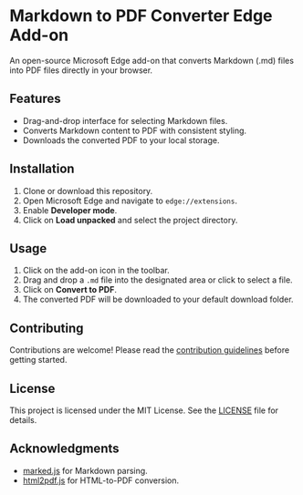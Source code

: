 # Markdown to PDF Converter Edge Add-on

An open-source Microsoft Edge add-on that converts Markdown (.md) files into PDF files directly in your browser.

## Features

- Drag-and-drop interface for selecting Markdown files.
- Converts Markdown content to PDF with consistent styling.
- Downloads the converted PDF to your local storage.

## Installation

1. Clone or download this repository.
2. Open Microsoft Edge and navigate to `edge://extensions`.
3. Enable **Developer mode**.
4. Click on **Load unpacked** and select the project directory.

## Usage

1. Click on the add-on icon in the toolbar.
2. Drag and drop a `.md` file into the designated area or click to select a file.
3. Click on **Convert to PDF**.
4. The converted PDF will be downloaded to your default download folder.

## Contributing

Contributions are welcome! Please read the [contribution guidelines](CONTRIBUTING.md) before getting started.

## License

This project is licensed under the MIT License. See the [LICENSE](LICENSE) file for details.

## Acknowledgments

- [marked.js](https://github.com/markedjs/marked) for Markdown parsing.
- [html2pdf.js](https://github.com/eKoopmans/html2pdf.js) for HTML-to-PDF conversion.
